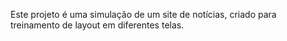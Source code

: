 Este projeto é uma simulação de um site de notícias, criado para treinamento de layout em diferentes telas.
